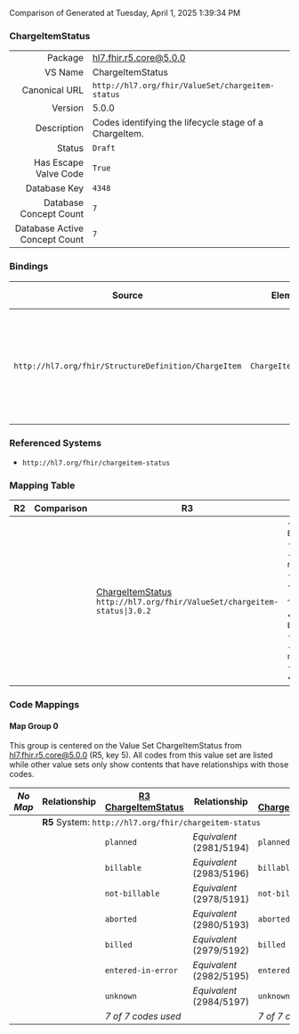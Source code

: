 Comparison of 
Generated at Tuesday, April 1, 2025 1:39:34 PM

### ChargeItemStatus

|      |     |
| ---: | --- |
| Package | hl7.fhir.r5.core@5.0.0 |
| VS Name | ChargeItemStatus |
| Canonical URL | `http://hl7.org/fhir/ValueSet/chargeitem-status` |
| Version | 5.0.0 |
| Description | Codes identifying the lifecycle stage of a ChargeItem. |
| Status | `Draft` |
| Has Escape Valve Code | `True` |
| Database Key | `4348` |
| Database Concept Count | `7` |
| Database Active Concept Count | `7` |
### Bindings

| Source | Element | Binding | Strength | Element Short |
| ------ | ------- | ------- | -------- | ------------- |
| `http://hl7.org/fhir/StructureDefinition/ChargeItem` | `ChargeItem.status` | `http://hl7.org/fhir/ValueSet/chargeitem-status\|5.0.0` | `Required` | planned \| billable \| not-billable \| aborted \| billed \| entered-in-error \| unknown |

### Referenced Systems

* `http://hl7.org/fhir/chargeitem-status`
### Mapping Table

| R2 | Comparison | R3 | Comparison | R4 | Comparison | R4B | Comparison | R5
| --- | --- | --- | --- | --- | --- | --- | --- | ---
| | | [ChargeItemStatus](/docs/R3/ValueSets/ChargeItemStatus.md)<br/> `http://hl7.org/fhir/ValueSet/chargeitem-status\|3.0.2` | →→→→→→→<br/>`Equivalent`<br/>- DBKey: `342`<br/>- Reviewed: `n/a`<br/>- By: `n/a`<br/>→→→→→→→<hr/>←←←←←←←<br/>`Equivalent`<br/>- DBKey: `566`<br/>- Reviewed: `n/a`<br/>- By: `n/a`<br/>←←←←←←←| [ChargeItemStatus](/docs/R4/ValueSets/ChargeItemStatus.md)<br/> `http://hl7.org/fhir/ValueSet/chargeitem-status\|4.0.1` | →→→→→→→<br/>`Equivalent`<br/>- DBKey: `1411`<br/>- Reviewed: `n/a`<br/>- By: `n/a`<br/>→→→→→→→<hr/>←←←←←←←<br/>`Equivalent`<br/>- DBKey: `1412`<br/>- Reviewed: `n/a`<br/>- By: `n/a`<br/>←←←←←←←| [ChargeItemStatus](/docs/R4B/ValueSets/ChargeItemStatus.md)<br/> `http://hl7.org/fhir/ValueSet/chargeitem-status\|4.3.0` | →→→→→→→<br/>`Equivalent`<br/>- DBKey: `791`<br/>- Reviewed: `n/a`<br/>- By: `n/a`<br/>→→→→→→→<hr/>←←←←←←←<br/>`Equivalent`<br/>- DBKey: `1052`<br/>- Reviewed: `n/a`<br/>- By: `n/a`<br/>←←←←←←←| [ChargeItemStatus](/docs/R5/ValueSets/ChargeItemStatus.md)<br/> `http://hl7.org/fhir/ValueSet/chargeitem-status\|5.0.0` 

### Code Mappings


#### Map Group 0

This group is centered on the Value Set ChargeItemStatus from hl7.fhir.r5.core@5.0.0 (R5, key 5).
All codes from this value set are listed while other value sets only show contents that have relationships with those codes.

| *No Map* | Relationship | [R3 ChargeItemStatus](/docs/R3/ValueSets/ChargeItemStatus.md)| Relationship | [R4 ChargeItemStatus](/docs/R4/ValueSets/ChargeItemStatus.md)| Relationship | [R4B ChargeItemStatus](/docs/R4B/ValueSets/ChargeItemStatus.md)| Relationship | R5 ChargeItemStatus
| --- | --- | --- | --- | --- | --- | --- | --- | ---
| <td colspan="8">**R5** System: `http://hl7.org/fhir/chargeitem-status`
| | | `planned`| _Equivalent_ <br/>(2981/5194)| `planned`| _Equivalent_ <br/>(14638/14639)| `planned`| _Equivalent_ <br/>(7522/9786)| **`planned`**
| | | `billable`| _Equivalent_ <br/>(2983/5196)| `billable`| _Equivalent_ <br/>(14640/14641)| `billable`| _Equivalent_ <br/>(7524/9788)| **`billable`**
| | | `not-billable`| _Equivalent_ <br/>(2978/5191)| `not-billable`| _Equivalent_ <br/>(14642/14643)| `not-billable`| _Equivalent_ <br/>(7519/9783)| **`not-billable`**
| | | `aborted`| _Equivalent_ <br/>(2980/5193)| `aborted`| _Equivalent_ <br/>(14644/14645)| `aborted`| _Equivalent_ <br/>(7521/9785)| **`aborted`**
| | | `billed`| _Equivalent_ <br/>(2979/5192)| `billed`| _Equivalent_ <br/>(14646/14647)| `billed`| _Equivalent_ <br/>(7520/9784)| **`billed`**
| | | `entered-in-error`| _Equivalent_ <br/>(2982/5195)| `entered-in-error`| _Equivalent_ <br/>(14648/14649)| `entered-in-error`| _Equivalent_ <br/>(7523/9787)| **`entered-in-error`**
| | | `unknown`| _Equivalent_ <br/>(2984/5197)| `unknown`| _Equivalent_ <br/>(14650/14651)| `unknown`| _Equivalent_ <br/>(7525/9789)| **`unknown`**
| | | *7 of 7 codes used* | | *7 of 7 codes used* | | *7 of 7 codes used* | | *7 of 7 codes used* 


